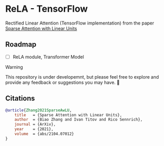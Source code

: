 # ReLA - TensorFlow
Rectified Linear Attention (TensorFlow implementation) from the paper [Sparse Attention with Linear Units](https://arxiv.org/pdf/2104.07012.pdf)

## Roadmap
- [ ] ReLA module, Transformer Model

> [!WARNING]
> This repository is under developemnt, but please feel free to explore and provide any feedback or suggestions you may have. :construction:

## Citations

```bibtex
@article{Zhang2021SparseAwLU,
    title   = {Sparse Attention with Linear Units}, 
    author  = {Biao Zhang and Ivan Titov and Rico Sennrich},
    journal = {ArXiv},
    year    = {2021},
    volume  = {abs/2104.07012}
}
```
